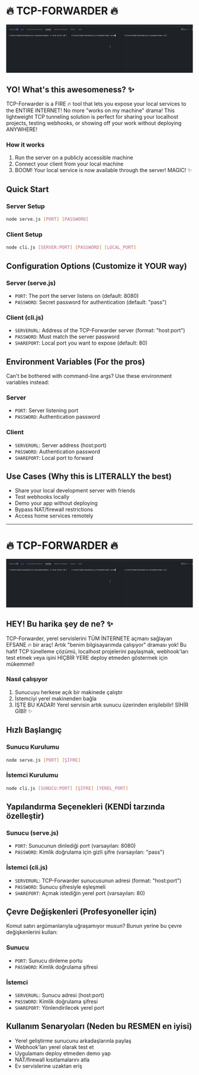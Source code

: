 # 🔥 TCP-FORWARDER 🔥

![tcp-forwader](https://raw.githubusercontent.com/DeveloperKubilay/tcp-forwarder/refs/heads/main/image.gif)

## YO! What's this awesomeness? ✨

TCP-Forwarder is a FIRE 🔥 tool that lets you expose your local services to the ENTIRE INTERNET! No more "works on my machine" drama! This lightweight TCP tunneling solution is perfect for sharing your localhost projects, testing webhooks, or showing off your work without deploying ANYWHERE!

### How it works

1. Run the server on a publicly accessible machine
2. Connect your client from your local machine
3. BOOM! Your local service is now available through the server! MAGIC! ✨

## Quick Start

### Server Setup
```bash
node serve.js [PORT] [PASSWORD]
```

### Client Setup
```bash
node cli.js [SERVER:PORT] [PASSWORD] [LOCAL_PORT]
```

## Configuration Options (Customize it YOUR way)

### Server (serve.js)
- `PORT`: The port the server listens on (default: 8080)
- `PASSWORD`: Secret password for authentication (default: "pass")

### Client (cli.js)
- `SERVERURL`: Address of the TCP-Forwarder server (format: "host:port")
- `PASSWORD`: Must match the server password
- `SHAREPORT`: Local port you want to expose (default: 80)

## Environment Variables (For the pros)

Can't be bothered with command-line args? Use these environment variables instead:

### Server
- `PORT`: Server listening port
- `PASSWORD`: Authentication password

### Client
- `SERVERURL`: Server address (host:port)
- `PASSWORD`: Authentication password
- `SHAREPORT`: Local port to forward

## Use Cases (Why this is LITERALLY the best)

- Share your local development server with friends
- Test webhooks locally
- Demo your app without deploying
- Bypass NAT/firewall restrictions
- Access home services remotely

---

# 🔥 TCP-FORWARDER 🔥

![tcp-forwader](https://raw.githubusercontent.com/DeveloperKubilay/tcp-forwarder/refs/heads/main/image.gif)

## HEY! Bu harika şey de ne? ✨

TCP-Forwarder, yerel servislerini TÜM İNTERNETE açmanı sağlayan EFSANE 🔥 bir araç! Artık "benim bilgisayarımda çalışıyor" draması yok! Bu hafif TCP tünelleme çözümü, localhost projelerini paylaşmak, webhook'ları test etmek veya işini HİÇBİR YERE deploy etmeden göstermek için mükemmel!

### Nasıl çalışıyor

1. Sunucuyu herkese açık bir makinede çalıştır
2. İstemciyi yerel makinenden bağla
3. İŞTE BU KADAR! Yerel servisin artık sunucu üzerinden erişilebilir! SİHİR GİBİ! ✨

## Hızlı Başlangıç

### Sunucu Kurulumu
```bash
node serve.js [PORT] [ŞİFRE]
```

### İstemci Kurulumu
```bash
node cli.js [SUNUCU:PORT] [ŞİFRE] [YEREL_PORT]
```

## Yapılandırma Seçenekleri (KENDİ tarzında özelleştir)

### Sunucu (serve.js)
- `PORT`: Sunucunun dinlediği port (varsayılan: 8080)
- `PASSWORD`: Kimlik doğrulama için gizli şifre (varsayılan: "pass")

### İstemci (cli.js)
- `SERVERURL`: TCP-Forwarder sunucusunun adresi (format: "host:port")
- `PASSWORD`: Sunucu şifresiyle eşleşmeli
- `SHAREPORT`: Açmak istediğin yerel port (varsayılan: 80)

## Çevre Değişkenleri (Profesyoneller için)

Komut satırı argümanlarıyla uğraşamıyor musun? Bunun yerine bu çevre değişkenlerini kullan:

### Sunucu
- `PORT`: Sunucu dinleme portu
- `PASSWORD`: Kimlik doğrulama şifresi

### İstemci
- `SERVERURL`: Sunucu adresi (host:port)
- `PASSWORD`: Kimlik doğrulama şifresi
- `SHAREPORT`: Yönlendirilecek yerel port

## Kullanım Senaryoları (Neden bu RESMEN en iyisi)

- Yerel geliştirme sunucunu arkadaşlarınla paylaş
- Webhook'ları yerel olarak test et
- Uygulamanı deploy etmeden demo yap
- NAT/firewall kısıtlamalarını atla
- Ev servislerine uzaktan eriş
